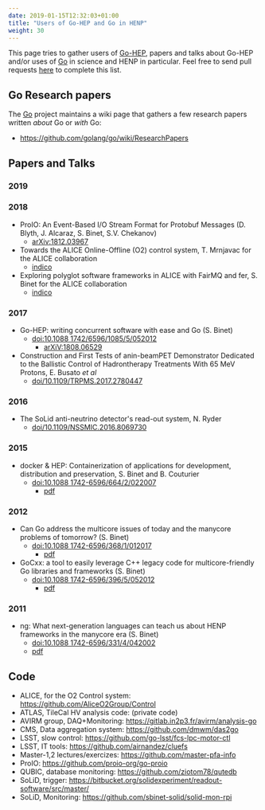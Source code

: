 ```yaml
---
date: 2019-01-15T12:32:03+01:00
title: "Users of Go-HEP and Go in HENP"
weight: 30
---
```


This page tries to gather users of [Go-HEP](https://go-hep.org), papers and talks about Go-HEP and/or uses of [Go](https://golang.org) in science and HENP in particular.
Feel free to send pull requests [here](https://github.com/go-hep/go-hep.org) to complete this list.

## Go Research papers

The [Go](https://golang.org) project maintains a wiki page that gathers a few research papers written *about* Go or *with* Go:

- https://github.com/golang/go/wiki/ResearchPapers

## Papers and Talks

### 2019

### 2018

- ProIO: An Event-Based I/O Stream Format for Protobuf Messages (D. Blyth, J. Alcaraz, S. Binet, S.V. Chekanov)
  - [arXiv:1812.03967](https://arxiv.org/abs/1812.03967)
- Towards the ALICE Online-Offline (O2) control system, T. Mrnjavac for the ALICE collaboration
  - [indico](https://indico.cern.ch/event/587955/contributions/2935762/)
- Exploring polyglot software frameworks in ALICE with FairMQ and fer, S. Binet for the ALICE collaboration
  - [indico](https://indico.cern.ch/event/587955/contributions/2938059/)

### 2017

- Go-HEP: writing concurrent software with ease and Go (S. Binet)
  - [doi:10.1088 1742/6596/1085/5/052012](https://doi.org/10.1088/1742-6596/1085/5/052012)
	- [arXiV:1808.06529](https://arxiv.org/abs/1808.06529)
- Construction and First Tests of anin-beamPET Demonstrator Dedicated to the Ballistic Control of Hadrontherapy Treatments With 65 MeV Protons, E. Busato _et al_
  - [doi/10.1109/TRPMS.2017.2780447](https://doi.org/10.1109/TRPMS.2017.2780447)

### 2016

- The SoLid anti-neutrino detector's read-out system, N. Ryder
  - [doi/10.1109/NSSMIC.2016.8069730](https://doi.org/10.1109/NSSMIC.2016.8069730)

### 2015

- docker & HEP: Containerization of applications for development, distribution and preservation, S. Binet and B. Couturier
  - [doi:10.1088 1742-6596/664/2/022007](https://doi.org/10.1088/1742-6596/664/2/022007)
	- [pdf](http://iopscience.iop.org/article/10.1088/1742-6596/664/2/022007/pdf)

### 2012

- Can Go address the multicore issues of today and the manycore problems of tomorrow? (S. Binet)
  - [doi:10.1088 1742-6596/368/1/012017](https://doi.org/10.1088/1742-6596/368/1/012017)
	- [pdf](http://iopscience.iop.org/article/10.1088/1742-6596/368/1/012017/pdf)
- GoCxx: a tool to easily leverage C++ legacy code for multicore-friendly Go libraries and frameworks (S. Binet)
  - [doi:10.1088 1742-6596/396/5/052012](https://doi.org/10.1088/1742-6596/396/5/052012)
	- [pdf](http://iopscience.iop.org/article/10.1088/1742-6596/396/5/052012/pdf)

### 2011

- ng: What next-generation languages can teach us about HENP frameworks in the manycore era (S. Binet)
  - [doi:10.1088 1742-6596/331/4/042002](https://doi.org/10.1088/1742-6596/331/4/042002)
  - [pdf](http://iopscience.iop.org/article/10.1088/1742-6596/331/4/042002/pdf)

## Code

- ALICE, for the O2 Control system: https://github.com/AliceO2Group/Control
- ATLAS, TileCal HV analysis code: (private code)
- AVIRM group, DAQ+Monitoring: https://gitlab.in2p3.fr/avirm/analysis-go
- CMS, Data aggregation system: https://github.com/dmwm/das2go
- LSST, slow control: https://github.com/go-lsst/fcs-lpc-motor-ctl
- LSST, IT tools: https://github.com/airnandez/cluefs
- Master-1,2 lectures/exercizes: https://github.com/master-pfa-info
- ProIO: https://github.com/proio-org/go-proio
- QUBIC, database monitoring:  https://github.com/ziotom78/qutedb
- SoLiD, trigger: https://bitbucket.org/solidexperiment/readout-software/src/master/
- SoLiD, Monitoring: https://github.com/sbinet-solid/solid-mon-rpi
